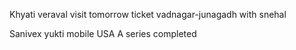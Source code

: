 
Khyati veraval visit
	tomorrow ticket
	vadnagar-junagadh
	with snehal


Sanivex yukti mobile 
	USA A series completed 
